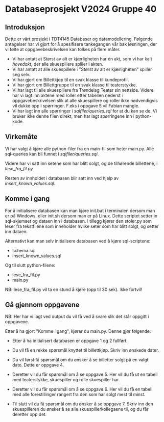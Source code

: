 # Databaseprosjekt V2024 Gruppe 40

## Introduksjon

Dette er vårt prosjekt i TDT4145 Databaser og datamodellering. Følgende antagelser har vi gjort for å spesifisere tankegangen vår bak løsningen, der vi følte at oppgavebeskrivelsen kan tolkes på flere måter.

- Vi har antatt at Størst av alt er kjærligheten har én akt, som vi har kalt _hovedakt_, der alle skuespillere spiller i akten.
- Vi har antatt at alle skuespillere i "Størst av alt er kjærligheten" spiller seg selv.
- Vi har gjort om Billettkjop til en svak klasse til kundeprofil.
- Vi har gjort om Billettgruppe til en svak klasse til teaterstykke.
- Vi har lagt til alle skuespillere fra Trøndelag Teater sin nettside. Videre har vi lagt inn aktene med roller etter tabellen nederst i oppgavebeskrivelsen slik at alle skuespillere og roller ikke nødvendigvis vil dukke opp i spørringer. F.eks i oppgave 5 vil Fabian mangle.
- Vi har lagt inn alle spørringer i _sqlfiler/queries.sql_ for at du kan se de. Vi bruker ikke denne filen direkt, men har lagt spørringene inn i python-kode.


## Virkemåte

Vi har valgt å kjøre alle python-filer fra en main-fil som heter main.py. Alle sql-queries kan bli funnet i _sqlfiler/queries.sql_.

Videre har vi satt inn setene som har blitt solgt, og de tilhørende billettene, i _lese_fra_fil.py_

Resten av innholdet i databasen blir satt inn ved hjelp av _insert_known_values.sql_.

## Komme i gang

For å initialisere databasen kan man kjøre init.bat i terminalen dersom man er på Windows, eller init.sh dersom man er på Linux. Dette scriptet setter in sql-skjemaet og dataen inn i databasen. I tillegg kjører den stoler.py som leser fra tekstfilene som inneholder hvilke seter som har blitt solgt, og setter inn dataen.

Alternativt kan man selv initialisere databasen ved å kjøre sql-scriptene:

- schema.sql
- insert_known_values.sql

Og til slutt python-filene:

- lese_fra_fil.py
- main.py

NB: lese_fra_fil.py vil ta en stund å kjøre (opp til 30 sek). Ikke fortvil!

## Gå gjennom oppgavene

NB: Her har vi lagt ved output du vil få ved å svare slik det står oppgitt i oppgavene.

Etter å ha gjort "Komme i gang", kjører du main.py. Denne gjør følgende:

- Etter å ha initialisert databasen er oppgave 1 og 2 fullført.

- Du vil få en rekke spørsmål knyttet til billettkjøp. Skriv inn ønskede dater.

- Du vil først få spørsmål om du ønsker å se billetter solgt på en valgt dato. Dette er oppgave 4.

- Deretter vil du får spørsmål om å se oppgave 5. Her vil du få ut en tabell med teaterstykke, skuespiller og rolle skuespiller har.

- Deretter vil du får spørsmål om å se oppgave 6. Her vil du få en tabell med alle forestillinger rangert fra den som har solgt mest til minst.

- Til slutt vil du få spørsmål om du ønsker å se oppgave 7. Skriv inn den skuespilleren du ønsker å se alle skuespillerkollegaene til, og du får deretter opp det.